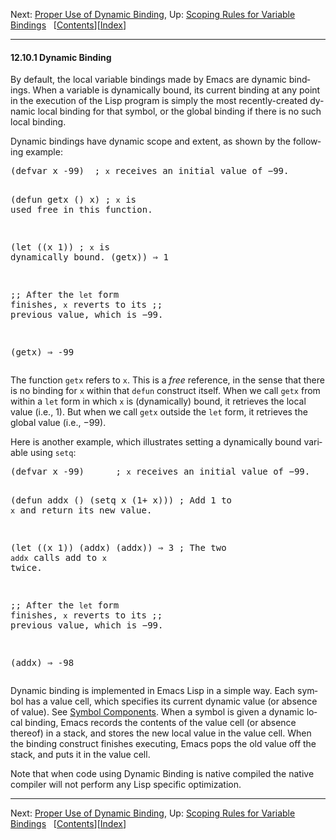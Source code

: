 <!DOCTYPE html>
<html><!-- Created by GNU Texinfo 7.0.3, https://www.gnu.org/software/texinfo/ --><head>
<meta http-equiv="content-type" content="text/html; charset=UTF-8">
<title>Dynamic Binding (GNU Emacs Lisp Reference Manual)</title>

<meta name="description" content="Dynamic Binding (GNU Emacs Lisp Reference Manual)">
<meta name="keywords" content="Dynamic Binding (GNU Emacs Lisp Reference Manual)">
<meta name="resource-type" content="document">
<meta name="distribution" content="global">
<meta name="Generator" content="makeinfo">
<meta name="viewport" content="width=device-width,initial-scale=1">

<link rev="made" href="mailto:bug-gnu-emacs@gnu.org">
<link rel="icon" type="image/png" href="https://www.gnu.org/graphics/gnu-head-mini.png">
<meta name="ICBM" content="42.256233,-71.006581">
<meta name="DC.title" content="gnu.org">
<style type="text/css">
@import url('/software/emacs/manual.css');
</style>
</head>

<body lang="en">
<div class="subsection-level-extent" id="Dynamic-Binding">
<div class="nav-panel">
<p>
Next: <a href="https://www.gnu.org/software/emacs/manual/html_node/elisp/Dynamic-Binding-Tips.html" accesskey="n" rel="next">Proper Use of Dynamic Binding</a>, Up: <a href="https://www.gnu.org/software/emacs/manual/html_node/elisp/Variable-Scoping.html" accesskey="u" rel="up">Scoping Rules for Variable Bindings</a> &nbsp; [<a href="https://www.gnu.org/software/emacs/manual/html_node/elisp/index.html#SEC_Contents" title="Table of contents" rel="contents">Contents</a>][<a href="https://www.gnu.org/software/emacs/manual/html_node/elisp/Index.html" title="Index" rel="index">Index</a>]</p>
</div>
<hr>
<h4 class="subsection" id="Dynamic-Binding-1">12.10.1 Dynamic Binding</h4>

<p>By default, the local variable bindings made by Emacs are dynamic
bindings.  When a variable is dynamically bound, its current binding
at any point in the execution of the Lisp program is simply the most
recently-created dynamic local binding for that symbol, or the global
binding if there is no such local binding.
</p>
<p>Dynamic bindings have dynamic scope and extent, as shown by the
following example:
</p>
<div class="example">
<div class="group"><pre class="example-preformatted">(defvar x -99)  ; <span class="r"><code class="code">x</code> receives an initial value of −99.</span>

(defun getx ()
  x)            ; <span class="r"><code class="code">x</code> is used free in this function.</span>

(let ((x 1))    ; <span class="r"><code class="code">x</code> is dynamically bound.</span>
  (getx))
     ⇒ 1

;; <span class="r">After the <code class="code">let</code> form finishes, <code class="code">x</code> reverts to its</span>
;; <span class="r">previous value, which is −99.</span>

(getx)
     ⇒ -99
</pre></div></div>

<p>The function <code class="code">getx</code> refers to <code class="code">x</code>.  This is a <em class="dfn">free</em>
reference, in the sense that there is no binding for <code class="code">x</code> within
that <code class="code">defun</code> construct itself.  When we call <code class="code">getx</code> from
within a <code class="code">let</code> form in which <code class="code">x</code> is (dynamically) bound, it
retrieves the local value (i.e., 1).  But when we call <code class="code">getx</code>
outside the <code class="code">let</code> form, it retrieves the global value (i.e.,
−99).
</p>
<p>Here is another example, which illustrates setting a dynamically
bound variable using <code class="code">setq</code>:
</p>
<div class="example">
<div class="group"><pre class="example-preformatted">(defvar x -99)      ; <span class="r"><code class="code">x</code> receives an initial value of −99.</span>

(defun addx ()
  (setq x (1+ x)))  ; <span class="r">Add 1 to <code class="code">x</code> and return its new value.</span>

(let ((x 1))
  (addx)
  (addx))
     ⇒ 3           ; <span class="r">The two <code class="code">addx</code> calls add to <code class="code">x</code> twice.</span>

;; <span class="r">After the <code class="code">let</code> form finishes, <code class="code">x</code> reverts to its</span>
;; <span class="r">previous value, which is −99.</span>

(addx)
     ⇒ -98
</pre></div></div>

<p>Dynamic binding is implemented in Emacs Lisp in a simple way.  Each
symbol has a value cell, which specifies its current dynamic value (or
absence of value).  See <a class="xref" href="https://www.gnu.org/software/emacs/manual/html_node/elisp/Symbol-Components.html">Symbol Components</a>.  When a symbol is given
a dynamic local binding, Emacs records the contents of the value cell
(or absence thereof) in a stack, and stores the new local value in the
value cell.  When the binding construct finishes executing, Emacs pops
the old value off the stack, and puts it in the value cell.
</p>
<p>Note that when code using Dynamic Binding is native compiled the
native compiler will not perform any Lisp specific optimization.
</p>
</div>
<hr>
<div class="nav-panel">
<p>
Next: <a href="https://www.gnu.org/software/emacs/manual/html_node/elisp/Dynamic-Binding-Tips.html">Proper Use of Dynamic Binding</a>, Up: <a href="https://www.gnu.org/software/emacs/manual/html_node/elisp/Variable-Scoping.html">Scoping Rules for Variable Bindings</a> &nbsp; [<a href="https://www.gnu.org/software/emacs/manual/html_node/elisp/index.html#SEC_Contents" title="Table of contents" rel="contents">Contents</a>][<a href="https://www.gnu.org/software/emacs/manual/html_node/elisp/Index.html" title="Index" rel="index">Index</a>]</p>
</div>





</body></html>